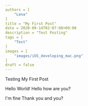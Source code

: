 ```yaml
---
authors = [
    "Lena"
]
title = "My First Post"
date = 2020-09-14T02:07:08+09:00
description = "Test Posting"
tags = [
    "Test"
]
images = [
    "images/iOS_developing_mac.png"
]
draft = false
---
```


Testing My First Post 
<!--more-->

Hello World!
Hello how are you?

I'm fine
Thank you 
and you?